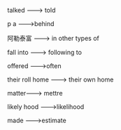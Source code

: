 talked ---> told

p a --->behind

阿勒泰富 ---> in other types of

fall into ---> following to

offered --->often

their roll home ---> their own home

matter---> mettre

likely hood --->likelihood

made --->estimate

